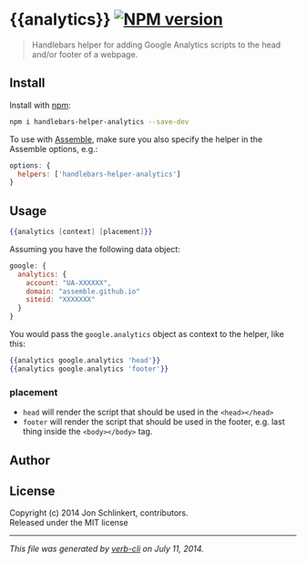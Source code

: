 # {{analytics}} [![NPM version](https://badge.fury.io/js/handlebars-helper-analytics.png)](http://badge.fury.io/js/handlebars-helper-analytics)

> Handlebars helper for adding Google Analytics scripts to the head and/or footer of a webpage.

## Install
Install with [npm](npmjs.org):

```bash
npm i handlebars-helper-analytics --save-dev
```

To use with [Assemble](https://github.com/assemble/assemble), make sure you also specify the helper in the Assemble options, e.g.:

```js
options: {
  helpers: ['handlebars-helper-analytics']
}
```

## Usage

```handlebars
{{analytics [context] [placement]}}
```

Assuming you have the following data object:

```js
google: {
  analytics: {
    account: "UA-XXXXXX",
    domain: "assemble.github.io"
    siteid: "XXXXXXX"
  }
}
```

You would pass the `google.analytics` object as context to the helper, like this:

```handlebars
{{analytics google.analytics 'head'}}
{{analytics google.analytics 'footer'}}
```

### placement

* `head` will render the script that should be used in the `<head></head>`
* `footer` will render the script that should be used in the footer, e.g. last thing inside the `<body></body>` tag.


## Author


## License
Copyright (c) 2014 Jon Schlinkert, contributors.  
Released under the MIT license

***

_This file was generated by [verb-cli](https://github.com/assemble/verb-cli) on July 11, 2014._